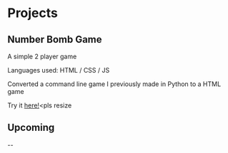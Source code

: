 # Projects
## Number Bomb Game
A simple 2 player game

Languages used: HTML / CSS / JS

Converted a command line game I previously made in Python to a HTML game

Try it [here!](https://htmlpreview.github.io/?https://github.com/mincedshon/playground/blob/main/numberBombGame/tester.html)<pls resize
 
## Upcoming
--

